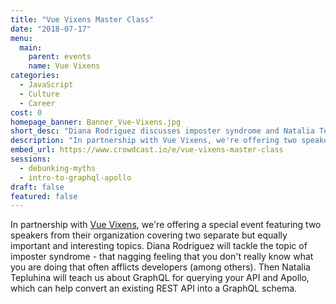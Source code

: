 ```yaml
---
title: "Vue Vixens Master Class"
date: "2018-07-17"
menu:
  main:
    parent: events
    name: Vue Vixens
categories:
  - JavaScript
  - Culture
  - Career
cost: 0
homepage_banner: Banner_Vue-Vixens.jpg
short_desc: "Diana Rodriguez discusses imposter syndrome and Natalia Tepluhina talks GraphQL and Apollo."
description: "In partnership with Vue Vixens, we're offering two speakers talking on the topics of imposter syndrome and GraphQL with Apollo."
embed_url: https://www.crowdcast.io/e/vue-vixens-master-class
sessions:
  - debunking-myths
  - intro-to-graphql-apollo
draft: false
featured: false
---
```


In partnership with [Vue Vixens](https://vuevixens.org/), we're offering a special event featuring two speakers from their organization covering two separate but equally important and interesting topics. Diana Rodriguez will tackle the topic of imposter syndrome - that nagging feeling that you don't really know what you are doing that often afflicts developers (among others). Then Natalia Tepluhina will teach us about GraphQL for querying your API and Apollo, which can help convert an existing REST API into a GraphQL schema.